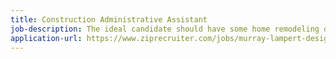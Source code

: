 ```yaml
---
title: Construction Administrative Assistant
job-description: The ideal candidate should have some home remodeling or construction experience, excellent communication skills, and be a team-oriented person who wants to grow with our business.
application-url: https://www.ziprecruiter.com/jobs/murray-lampert-design-build-remodel-f5cbb798/construction-estimator-3cb45a98?mid={source_board.id}&source=email-candidate-job-alert-prime
---
```

